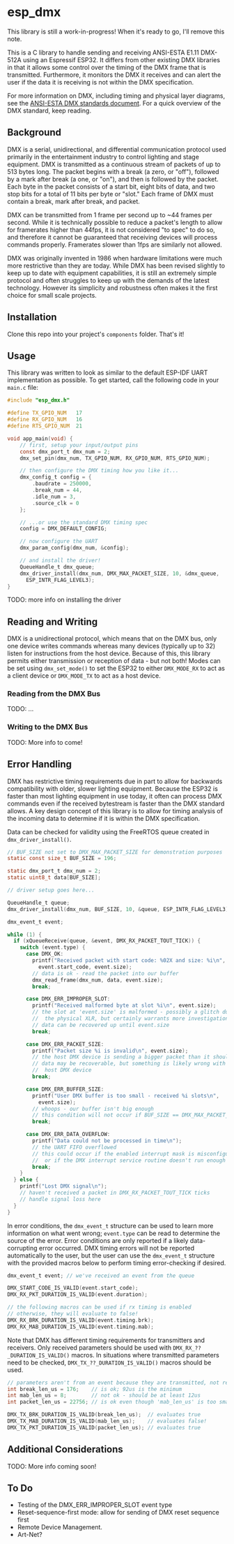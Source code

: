 # esp_dmx

This library is still a work-in-progress! When it's ready to go, I'll remove this note.

This is a C library to handle sending and receiving ANSI-ESTA E1.11 DMX-512A using an Espressif ESP32. It differs from other existing DMX libraries in that it allows some control over the timing of the DMX frame that is transmitted. Furthermore, it monitors the DMX it receives and can alert the user if the data it is receiving is not within the DMX specification.

For more information on DMX, including timing and physical layer diagrams, see the [ANSI-ESTA DMX standards document](https://tsp.esta.org/tsp/documents/docs/ANSI-ESTA_E1-11_2008R2018.pdf). For a quick overview of the DMX standard, keep reading.

## Background

DMX is a serial, unidirectional, and differential communication protocol used primarily in the entertainment industry to control lighting and stage equipment. DMX is transmitted as a continuous stream of packets of up to 513 bytes long. The packet begins with a break (a zero, or "off"), followed by a mark after break (a one, or "on"), and then is followed by the packet. Each byte in the packet consists of a start bit, eight bits of data, and two stop bits for a total of 11 bits per byte or "slot." Each frame of DMX must contain a break, mark after break, and packet.

DMX can be transmitted from 1 frame per second up to ~44 frames per second. While it is technically possible to reduce a packet's length to allow for framerates higher than 44fps, it is not considered "to spec" to do so, and therefore it cannot be guaranteed that receiving devices will process commands properly. Framerates slower than 1fps are similarly not allowed.

DMX was originally invented in 1986 when hardware limitations were much more restrictive than they are today. While DMX has been revised slightly to keep up to date with equipment capabilities, it is still an extremely simple protocol and often struggles to keep up with the demands of the latest technology. However its simplicity and robustness often makes it the first choice for small scale projects.

## Installation

Clone this repo into your project's ```components``` folder. That's it!

## Usage

This library was written to look as similar to the default ESP-IDF UART implementation as possible. To get started, call the following code in your ```main.c``` file:

```C
#include "esp_dmx.h"

#define TX_GPIO_NUM   17
#define RX_GPIO_NUM   16
#define RTS_GPIO_NUM  21

void app_main(void) {
    // first, setup your input/output pins
    const dmx_port_t dmx_num = 2;
    dmx_set_pin(dmx_num, TX_GPIO_NUM, RX_GPIO_NUM, RTS_GPIO_NUM);

    // then configure the DMX timing how you like it...
    dmx_config_t config = {
        .baudrate = 250000,
        .break_num = 44,
        .idle_num = 3,
        .source_clk = 0
    };

    // ...or use the standard DMX timing spec
    config = DMX_DEFAULT_CONFIG;

    // now configure the UART
    dmx_param_config(dmx_num, &config);

    // and install the driver!
    QueueHandle_t dmx_queue;
    dmx_driver_install(dmx_num, DMX_MAX_PACKET_SIZE, 10, &dmx_queue, 
      ESP_INTR_FLAG_LEVEL3);
}
```

TODO: more info on installing the driver

## Reading and Writing

DMX is a unidirectional protocol, which means that on the DMX bus, only one device writes commands whereas many devices (typically up to 32) listen for instructions from the host device. Because of this, this library permits either transmission or reception of data - but not both! Modes can be set using ```dmx_set_mode()``` to set the ESP32 to either ```DMX_MODE_RX``` to act as a client device or ```DMX_MODE_TX``` to act as a host device.

### Reading from the DMX Bus

TODO: ...

### Writing to the DMX Bus

TODO: More info to come!

## Error Handling

DMX has restrictive timing requirements due in part to allow for backwards compatibility with older, slower lighting equipment. Because the ESP32 is faster than most lighting equipment in use today, it often can process DMX commands even if the received bytestream is faster than the DMX standard allows. A key design concept of this library is to allow for timing analysis of the incoming data to determine if it is within the DMX specification.

Data can be checked for validity using the FreeRTOS queue created in ```dmx_driver_install()```.

```C
// BUF_SIZE not set to DMX_MAX_PACKET_SIZE for demonstration purposes
static const size_t BUF_SIZE = 196;

static dmx_port_t dmx_num = 2;
static uint8_t data[BUF_SIZE];

// driver setup goes here...

QueueHandle_t queue;
dmx_driver_install(dmx_num, BUF_SIZE, 10, &queue, ESP_INTR_FLAG_LEVEL3);

dmx_event_t event;

while (1) {
  if (xQueueReceive(queue, &event, DMX_RX_PACKET_TOUT_TICK)) {
    switch (event.type) {
      case DMX_OK:
        printf("Received packet with start code: %02X and size: %i\n",
          event.start_code, event.size);
        // data is ok - read the packet into our buffer
        dmx_read_frame(dmx_num, data, event.size);
        break;

      case DMX_ERR_IMPROPER_SLOT:
        printf("Received malformed byte at slot %i\n", event.size);
        // the slot at 'event.size' is malformed - possibly a glitch due to
        //  the physical XLR, but certainly warrants more investigation
        // data can be recovered up until event.size
        break;

      case DMX_ERR_PACKET_SIZE:
        printf("Packet size %i is invalid\n", event.size);
        // the host DMX device is sending a bigger packet than it should
        // data may be recoverable, but something is likely wrong with the
        //  host DMX device
        break;

      case DMX_ERR_BUFFER_SIZE:
        printf("User DMX buffer is too small - received %i slots\n", 
          event.size);
        // whoops - our buffer isn't big enough
        // this condition will not occur if BUF_SIZE == DMX_MAX_PACKET_SIZE
        break;

      case DMX_ERR_DATA_OVERFLOW:
        printf("Data could not be processed in time\n");
        // the UART FIFO overflowed
        // this could occur if the enabled interrupt mask is misconfigured
        //  or if the DMX interrupt service routine doesn't run enough
        break;
    }
  } else {
    printf("Lost DMX signal\n");
    // haven't received a packet in DMX_RX_PACKET_TOUT_TICK ticks
    // handle signal loss here
  }
}
```

In error conditions, the ```dmx_event_t``` structure can be used to learn more information on what went wrong; ```event.type``` can be read to determine the source of the error. Error conditions are only reported if a likely data-corrupting error occurred. DMX timing errors will not be reported automatically to the user, but the user can use the ```dmx_event_t``` structure with the provided macros below to perform timing error-checking if desired.

```C
dmx_event_t event; // we've received an event from the queue

DMX_START_CODE_IS_VALID(event.start_code);
DMX_RX_PKT_DURATION_IS_VALID(event.duration);

// the following macros can be used if rx timing is enabled
// otherwise, they will evaluate to false!
DMX_RX_BRK_DURATION_IS_VALID(event.timing.brk);
DMX_RX_MAB_DURATION_IS_VALID(event.timing.mab);
```

Note that DMX has different timing requirements for transmitters and receivers. Only received parameters should be used with ```DMX_RX_??_DURATION_IS_VALID()``` macros. In situations where transmitted parameters need to be checked, ```DMX_TX_??_DURATION_IS_VALID()``` macros should be used.

```C
// parameters aren't from an event because they are transmitted, not received
int break_len_us = 176;    // is ok; 92us is the minimum
int mab_len_us = 8;        // not ok - should be at least 12us
int packet_len_us = 22756; // is ok even though 'mab_len_us' is too small

DMX_TX_BRK_DURATION_IS_VALID(break_len_us);  // evaluates true
DMX_TX_MAB_DURATION_IS_VALID(mab_len_us);    // evaluates false!
DMX_TX_PKT_DURATION_IS_VALID(packet_len_us); // evaluates true
```

## Additional Considerations

TODO: More info coming soon!

## To Do

- Testing of the DMX_ERR_IMPROPER_SLOT event type
- Reset-sequence-first mode: allow for sending of DMX reset sequence first
- Remote Device Management.
- Art-Net?

